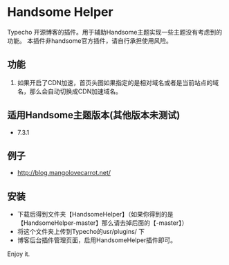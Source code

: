 # Handsome Helper
Typecho 开源博客的插件。用于辅助Handsome主题实现一些主题没有考虑到的功能。
本插件非handsome官方插件，请自行承担使用风险。
## 功能
1. 如果开启了CDN加速，首页头图如果指定的是相对域名或者是当前站点的域名，那么会自动切换成CDN加速域名。
## 适用Handsome主题版本(其他版本未测试)
- 7.3.1

## 例子
- http://blog.mangolovecarrot.net/

## 安装
- 下载后得到文件夹【HandsomeHelper】（如果你得到的是【HandsomeHelper-master】那么请去掉后面的【-master】）
- 将这个文件夹上传到Typecho的usr/plugins/ 下
- 博客后台插件管理页面，启用HandsomeHelper插件即可。

Enjoy it.
